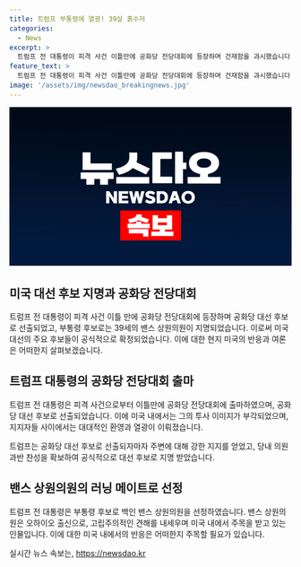 ```yaml
---
title: 트럼프 부통령에 열광! 39살 흙수저
categories:
  - News
excerpt: >
  트럼프 전 대통령이 피격 사건 이틀만에 공화당 전당대회에 등장하며 건재함을 과시했습니다. 대담한 모습과 함께 투사 이미지를 부각시킨 그는 공화당 대선 후보로 선출되었고, 39살의 밴스 상원의원을 러닝 메이트인 부통령 후보로 지명했습니다. 이에 바이든 대통령은 비판을 재개했으며, 민주당은 대선 후보 선출 일정을 앞당기고 있는 것으로 전해졌습니다. (150자)
feature_text: >
  트럼프 전 대통령이 피격 사건 이틀만에 공화당 전당대회에 등장하며 건재함을 과시했습니다. 대담한 모습과 함께 투사 이미지를 부각시킨 그는 공화당 대선 후보로 선출되었고, 39살의 밴스 상원의원을 러닝 메이트인 부통령 후보로 지명했습니다. 이에 바이든 대통령은 비판을 재개했으며, 민주당은 대선 후보 선출 일정을 앞당기고 있는 것으로 전해졌습니다. (150자)
image: '/assets/img/newsdao_breakingnews.jpg'
---
```


<p><img src="/assets/img/newsdao_breakingnews.jpg" alt="bookingtag 속보" /></p>

<h2 data-ke-size="size26">미국 대선 후보 지명과 공화당 전당대회</h2>

<p data-ke-size="size16">트럼프 전 대통령이 피격 사건 이틀 만에 공화당 전당대회에 등장하며 공화당 대선 후보로 선출되었고, 부통령 후보로는 39세의 밴스 상원의원이 지명되었습니다. 이로써 미국 대선의 주요 후보들이 공식적으로 확정되었습니다. 이에 대한 현지 미국의 반응과 여론은 어떠한지 살펴보겠습니다.</p>

<h2 data-ke-size="size26">트럼프 대통령의 공화당 전당대회 출마</h2>

<p data-ke-size="size16">트럼프 전 대통령은 피격 사건으로부터 이틀만에 공화당 전당대회에 출마하였으며, 공화당 대선 후보로 선출되었습니다. 이에 미국 내에서는 그의 투사 이미지가 부각되었으며, 지지자들 사이에서는 대대적인 환영과 열광이 이뤄졌습니다.</p>

<p data-ke-size="size16">트럼프는 공화당 대선 후보로 선출되자마자 주변에 대해 강한 지지를 얻었고, 당내 의원 과반 찬성을 확보하여 공식적으로 대선 후보로 지명 받았습니다.</p>

<h2 data-ke-size="size26">밴스 상원의원의 러닝 메이트로 선정</h2>

<p data-ke-size="size16">트럼프 전 대통령은 부통령 후보로 백인 밴스 상원의원을 선정하였습니다. 밴스 상원의원은 오하이오 출신으로, 고립주의적인 견해를 내세우며 미국 내에서 주목을 받고 있는 인물입니다. 이에 대한 미국 내에서의 반응은 어떠한지 주목할 필요가 있습니다.</p>
실시간 뉴스 속보는, <a href="https://newsdao.kr" rel="dofollow">https://newsdao.kr</a>


